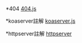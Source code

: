 *404
[404.js](https://github.com/mauriceaaa/ws108a/blob/master/midterm/app%20copy.js)

*koaserver註解
[koaserver.js](https://github.com/mauriceaaa/ws108a/blob/master/midterm/404.js)

*httpserver註解
[httpserver](https://github.com/mauriceaaa/ws108a/blob/master/midterm/httpServer.js)
